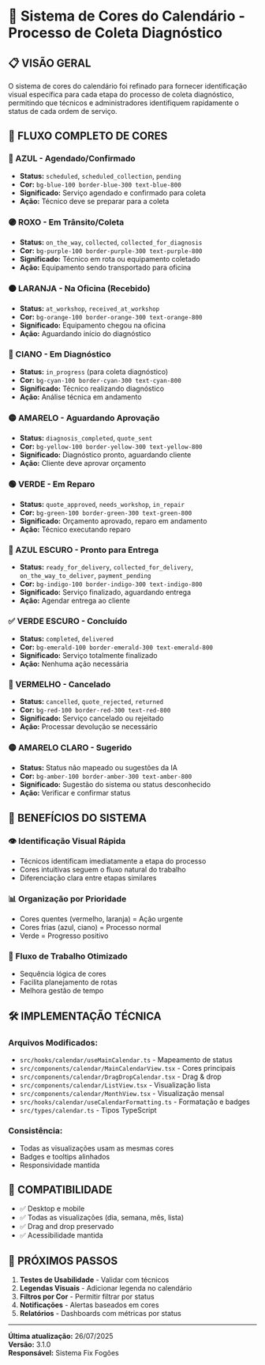 # 🎨 Sistema de Cores do Calendário - Processo de Coleta Diagnóstico

## 📋 **VISÃO GERAL**

O sistema de cores do calendário foi refinado para fornecer identificação visual específica para cada etapa do processo de coleta diagnóstico, permitindo que técnicos e administradores identifiquem rapidamente o status de cada ordem de serviço.

## 🔄 **FLUXO COMPLETO DE CORES**

### **🔵 AZUL - Agendado/Confirmado**
- **Status:** `scheduled`, `scheduled_collection`, `pending`
- **Cor:** `bg-blue-100 border-blue-300 text-blue-800`
- **Significado:** Serviço agendado e confirmado para coleta
- **Ação:** Técnico deve se preparar para a coleta

### **🟣 ROXO - Em Trânsito/Coleta**
- **Status:** `on_the_way`, `collected`, `collected_for_diagnosis`
- **Cor:** `bg-purple-100 border-purple-300 text-purple-800`
- **Significado:** Técnico em rota ou equipamento coletado
- **Ação:** Equipamento sendo transportado para oficina

### **🟠 LARANJA - Na Oficina (Recebido)**
- **Status:** `at_workshop`, `received_at_workshop`
- **Cor:** `bg-orange-100 border-orange-300 text-orange-800`
- **Significado:** Equipamento chegou na oficina
- **Ação:** Aguardando início do diagnóstico

### **🔵 CIANO - Em Diagnóstico**
- **Status:** `in_progress` (para coleta diagnóstico)
- **Cor:** `bg-cyan-100 border-cyan-300 text-cyan-800`
- **Significado:** Técnico realizando diagnóstico
- **Ação:** Análise técnica em andamento

### **🟡 AMARELO - Aguardando Aprovação**
- **Status:** `diagnosis_completed`, `quote_sent`
- **Cor:** `bg-yellow-100 border-yellow-300 text-yellow-800`
- **Significado:** Diagnóstico pronto, aguardando cliente
- **Ação:** Cliente deve aprovar orçamento

### **🟢 VERDE - Em Reparo**
- **Status:** `quote_approved`, `needs_workshop`, `in_repair`
- **Cor:** `bg-green-100 border-green-300 text-green-800`
- **Significado:** Orçamento aprovado, reparo em andamento
- **Ação:** Técnico executando reparo

### **🔷 AZUL ESCURO - Pronto para Entrega**
- **Status:** `ready_for_delivery`, `collected_for_delivery`, `on_the_way_to_deliver`, `payment_pending`
- **Cor:** `bg-indigo-100 border-indigo-300 text-indigo-800`
- **Significado:** Serviço finalizado, aguardando entrega
- **Ação:** Agendar entrega ao cliente

### **✅ VERDE ESCURO - Concluído**
- **Status:** `completed`, `delivered`
- **Cor:** `bg-emerald-100 border-emerald-300 text-emerald-800`
- **Significado:** Serviço totalmente finalizado
- **Ação:** Nenhuma ação necessária

### **🔴 VERMELHO - Cancelado**
- **Status:** `cancelled`, `quote_rejected`, `returned`
- **Cor:** `bg-red-100 border-red-300 text-red-800`
- **Significado:** Serviço cancelado ou rejeitado
- **Ação:** Processar devolução se necessário

### **🟡 AMARELO CLARO - Sugerido**
- **Status:** Status não mapeado ou sugestões da IA
- **Cor:** `bg-amber-100 border-amber-300 text-amber-800`
- **Significado:** Sugestão do sistema ou status desconhecido
- **Ação:** Verificar e confirmar status

## 🎯 **BENEFÍCIOS DO SISTEMA**

### **👁️ Identificação Visual Rápida**
- Técnicos identificam imediatamente a etapa do processo
- Cores intuitivas seguem o fluxo natural do trabalho
- Diferenciação clara entre etapas similares

### **📊 Organização por Prioridade**
- Cores quentes (vermelho, laranja) = Ação urgente
- Cores frias (azul, ciano) = Processo normal
- Verde = Progresso positivo

### **🔄 Fluxo de Trabalho Otimizado**
- Sequência lógica de cores
- Facilita planejamento de rotas
- Melhora gestão de tempo

## 🛠️ **IMPLEMENTAÇÃO TÉCNICA**

### **Arquivos Modificados:**
- `src/hooks/calendar/useMainCalendar.ts` - Mapeamento de status
- `src/components/calendar/MainCalendarView.tsx` - Cores principais
- `src/components/calendar/DragDropCalendar.tsx` - Drag & drop
- `src/components/calendar/ListView.tsx` - Visualização lista
- `src/components/calendar/MonthView.tsx` - Visualização mensal
- `src/hooks/calendar/useCalendarFormatting.ts` - Formatação e badges
- `src/types/calendar.ts` - Tipos TypeScript

### **Consistência:**
- Todas as visualizações usam as mesmas cores
- Badges e tooltips alinhados
- Responsividade mantida

## 📱 **COMPATIBILIDADE**

- ✅ Desktop e mobile
- ✅ Todas as visualizações (dia, semana, mês, lista)
- ✅ Drag and drop preservado
- ✅ Acessibilidade mantida

## 🔮 **PRÓXIMOS PASSOS**

1. **Testes de Usabilidade** - Validar com técnicos
2. **Legendas Visuais** - Adicionar legenda no calendário
3. **Filtros por Cor** - Permitir filtrar por status
4. **Notificações** - Alertas baseados em cores
5. **Relatórios** - Dashboards com métricas por status

---

**Última atualização:** 26/07/2025  
**Versão:** 3.1.0  
**Responsável:** Sistema Fix Fogões
